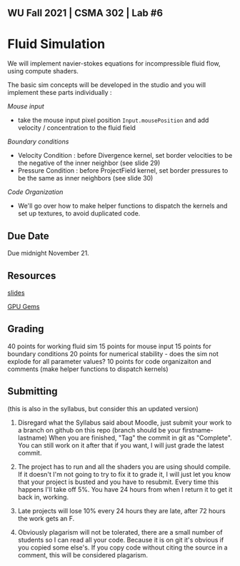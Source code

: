 WU Fall 2021 | CSMA 302 | Lab #6
---
# Fluid Simulation

We will implement navier-stokes equations for incompressible fluid flow, using compute shaders.

The basic sim concepts will be developed in the studio and you will implement these parts individually :

*Mouse input*

 - take the mouse input pixel position `Input.mousePosition` and add velocity / concentration to the fluid field
 
*Boundary conditions*

 - Velocity Condition : before Divergence kernel, set border velocities to be the negative of the inner neighbor (see slide 29)
 - Pressure Condition : before ProjectField kernel, set border pressures to be the same as inner neighbors (see slide 30)

*Code Organization*

 - We'll go over how to make helper functions to dispatch the kernels and set up textures, to avoid duplicated code.

## Due Date

Due midnight November 21.

## Resources

[slides](https://docs.google.com/presentation/d/1xJB5mM8XYn44ucQRyh1mzvH4k4dz85qVFZ5OYxjK-JM/edit?usp=sharing)

[GPU Gems]( https://developer.download.nvidia.com/books/HTML/gpugems/gpugems_ch38.html)

## Grading

40 points for working fluid sim
15 points for mouse input
15 points for boundary conditions 
20 points for numerical stability - does the sim not explode for all parameter values?
10 points for code organizaiton and comments (make helper functions to dispatch kernels)


## Submitting 
(this is also in the syllabus, but consider this an updated version)

1. Disregard what the Syllabus said about Moodle, just submit your work to a branch on github on this repo (branch should be your firstname-lastname)
When you are finished, "Tag" the commit in git as "Complete". You can still work on it after that if you want, I will just grade the latest commit.

2. The project has to run and all the shaders you are using should compile. If it doesn't I'm not going to try to fix it to grade it, I will just let you know that your project is busted and you have to resubmit.  Every time this happens I'll take off 5%. You have 24 hours from when I return it to get it back in, working. 

3. Late projects will lose 10% every 24 hours they are late, after 72 hours the work gets an F. 

4. Obviously plagarism will not be tolerated, there are a small number of students so I can read all your code. Because it is on git it's obvious if you copied some else's. If you copy code without citing the source in a comment, this will be considered plagarism. 
